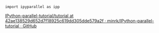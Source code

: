 ```
import ipyparallel as ipp
```

[IPython-parallel-tutorial/tutorial at 42ae138529d652d7f18925c619dd305dde579a2f · minrk/IPython-parallel-tutorial · GitHub](https://github.com/minrk/IPython-parallel-tutorial/tree/42ae138529d652d7f18925c619dd305dde579a2f/tutorial)